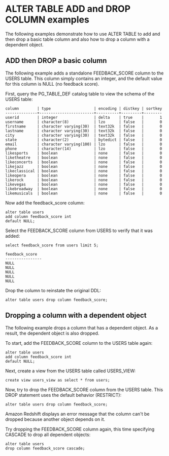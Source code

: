 # ALTER TABLE ADD and DROP COLUMN examples<a name="r_ALTER_TABLE_COL_ex-add-drop"></a>

The following examples demonstrate how to use ALTER TABLE to add and then drop a basic table column and also how to drop a column with a dependent object\. 

## ADD then DROP a basic column<a name="r_ALTER_TABLE_COL_ex-add-then-drop-a-basic-column"></a>

The following example adds a standalone FEEDBACK\_SCORE column to the USERS table\. This column simply contains an integer, and the default value for this column is NULL \(no feedback score\)\. 

First, query the PG\_TABLE\_DEF catalog table to view the schema of the USERS table: 

```
column        | type                   | encoding | distkey | sortkey
--------------+------------------------+----------+---------+--------
userid        | integer                | delta    | true    |       1
username      | character(8)           | lzo      | false   |       0
firstname     | character varying(30)  | text32k  | false   |       0
lastname      | character varying(30)  | text32k  | false   |       0
city          | character varying(30)  | text32k  | false   |       0
state         | character(2)           | bytedict | false   |       0
email         | character varying(100) | lzo      | false   |       0
phone         | character(14)          | lzo      | false   |       0
likesports    | boolean                | none     | false   |       0
liketheatre   | boolean                | none     | false   |       0
likeconcerts  | boolean                | none     | false   |       0
likejazz      | boolean                | none     | false   |       0
likeclassical | boolean                | none     | false   |       0
likeopera     | boolean                | none     | false   |       0
likerock      | boolean                | none     | false   |       0
likevegas     | boolean                | none     | false   |       0
likebroadway  | boolean                | none     | false   |       0
likemusicals  | boolean                | none     | false   |       0
```

Now add the feedback\_score column: 

```
alter table users
add column feedback_score int
default NULL;
```

Select the FEEDBACK\_SCORE column from USERS to verify that it was added: 

```
select feedback_score from users limit 5;

feedback_score
----------------
NULL
NULL
NULL
NULL
NULL
```

Drop the column to reinstate the original DDL: 

```
alter table users drop column feedback_score;
```

## Dropping a column with a dependent object<a name="r_ALTER_TABLE_COL_ex-dropping-a-column-with-a-dependent-object"></a>

The following example drops a column that has a dependent object\. As a result, the dependent object is also dropped\. 

To start, add the FEEDBACK\_SCORE column to the USERS table again: 

```
alter table users
add column feedback_score int
default NULL;
```

Next, create a view from the USERS table called USERS\_VIEW: 

```
create view users_view as select * from users;
```

Now, try to drop the FEEDBACK\_SCORE column from the USERS table\. This DROP statement uses the default behavior \(RESTRICT\): 

```
alter table users drop column feedback_score;
```

Amazon Redshift displays an error message that the column can't be dropped because another object depends on it\. 

Try dropping the FEEDBACK\_SCORE column again, this time specifying CASCADE to drop all dependent objects: 

```
alter table users
drop column feedback_score cascade;
```